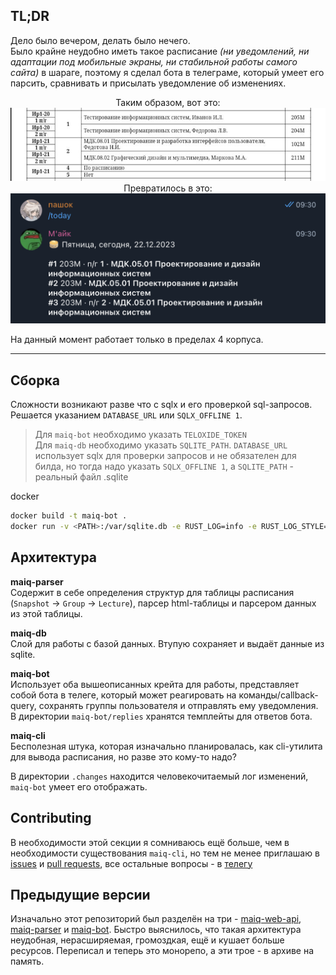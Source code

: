 ## TL;DR
Дело было вечером, делать было нечего. \
Было крайне неудобно иметь такое расписание *(ни уведомлений, ни адаптации под мобильные экраны, ни стабильной работы самого сайта)* в шараге, поэтому я сделал бота в телеграме, который умеет его парсить, сравнивать и присылать уведомление об изменениях.

<p align="center">
  Таким образом, вот это:
  <img src="./screenshots/rsp-example.jpg" />
  Превратилось в это:
  <img src="./screenshots/bot-example.png">
</p>

На данный момент работает только в пределах 4 корпуса.
___

## Сборка
Сложности возникают разве что с sqlx и его проверкой sql-запросов. Решается указанием `DATABASE_URL` или `SQLX_OFFLINE 1`.

> Для `maiq-bot` необходимо указать `TELOXIDE_TOKEN` \
> Для `maiq-db` необходимо указать `SQLITE_PATH`. `DATABASE_URL` использует sqlx для проверки запросов и не обязателен для билда, но тогда надо указать `SQLX_OFFLINE 1`, а `SQLITE_PATH` - реальный файл .sqlite

docker
```sh
docker build -t maiq-bot .
docker run -v <PATH>:/var/sqlite.db -e RUST_LOG=info -e RUST_LOG_STYLE=always -e SQLITE_PATH=/var/sqlite.db -e TELOXIDE_TOKEN=<token> -dit maiq-bot
```

## Архитектура

**maiq-parser** \
Содержит в себе определения структур для таблицы расписания (`Snapshot` -> `Group` -> `Lecture`), парсер html-таблицы и парсером данных из этой таблицы.

**maiq-db** \
Слой для работы с базой данных. Втупую сохраняет и выдаёт данные из sqlite.

**maiq-bot** \
Использует оба вышеописанных крейта для работы, представляет собой бота в телеге, который может реагировать на команды/callback-query, сохранять группы пользователя и отправлять ему уведомления. \
В директории `maiq-bot/replies` хранятся темплейты для ответов бота.

**maiq-cli** \
Бесполезная штука, которая изначально планировалась, как cli-утилита для вывода расписания, но разве это кому-то надо?

В директории `.changes` находится человекочитаемый лог изменений, `maiq-bot` умеет его отображать.

## Contributing
В необходимости этой секции я сомниваюсь ещё больше, чем в необходимости существования `maiq-cli`, но тем не менее приглашаю в [issues](https://github.com/pashokitsme/maiq-parser-next/issues) и [pull requests](https://github.com/pashokitsme/maiq-parser-next/pulls), все остальные вопросы - в [телегу](https://t.me/pashokitsme)

## Предыдущие версии
Изначально этот репозиторий был разделён на три - [maiq-web-api](https://github.com/pashokitme/maiq-web-api), [maiq-parser](https://github.com/pashokitsme/maiq-parser) и [maiq-bot](https://github.com/pashokitsme/maiq-bot). Быстро выяснилось, что такая архитектура неудобная, нерасширяемая, громоздкая, ещё и кушает больше ресурсов. Переписал и теперь это монорепо, а эти трое - в архиве на память.